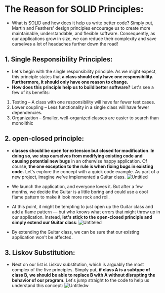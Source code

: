 # The Reason for SOLID Principles:
- What is SOLID and how does it help us write better code? Simply put, Martin and Feathers' design principles encourage us to create more maintainable, understandable, and flexible software. Consequently, as our applications grow in size, we can reduce their complexity and save ourselves a lot of headaches further down the road!

## 1. Single Responsibility Principles:
- Let's begin with the single responsibility principle. As we might expect, this principle states that **a class should only have one responsibility. Furthermore, it should only have one reason to change.**
- **How does this principle help us to build better software?** Let's see a few of its benefits:
1. Testing – A class with one responsibility will have far fewer test cases.
2. Lower coupling – Less functionality in a single class will have fewer dependencies.
3. Organization – Smaller, well-organized classes are easier to search than monolithic

## 2. open-closed principle:
- **classes should be open for extension but closed for modification. In doing so, we stop ourselves from modifying existing code and causing potential new bugs** in an otherwise happy application.
Of course, **the one exception to the rule is when fixing bugs in existing code.**
Let's explore the concept with a quick code example. As part of a new project, imagine we've implemented a Guitar class.
![Untitled](https://github.com/NourhanSaeed707/SOLID-Principles-Java/assets/64387352/4baef784-bbc1-4bd8-a7dc-dac7daeac3f8)

- We launch the application, and everyone loves it. But after a few months, we decide the Guitar is a little boring and could use a cool flame pattern to make it look more rock and roll.
- At this point, it might be tempting to just open up the Guitar class and add a flame pattern — but who knows what errors that might throw up in our application.
Instead, **let's stick to the open-closed principle and simply extend our Guitar class**:
![Untiteled](https://github.com/NourhanSaeed707/SOLID-Principles-Java/assets/64387352/387bb1c1-bdd3-4084-a67d-afc2e8c47b2e)
- By extending the Guitar class, we can be sure that our existing application won't be affected.

## 3. Liskov Substitution:
- Next on our list is Liskov substitution, which is arguably the most complex of the five principles. Simply put, **if class A is a subtype of class B, we should be able to replace B with A without disrupting the behavior of our program.**
Let's jump straight to the code to help us understand this concept:
![Untitledw](https://github.com/NourhanSaeed707/SOLID-Principles-Java/assets/64387352/83b79645-e841-4d41-91ae-deb17a0f750f)


